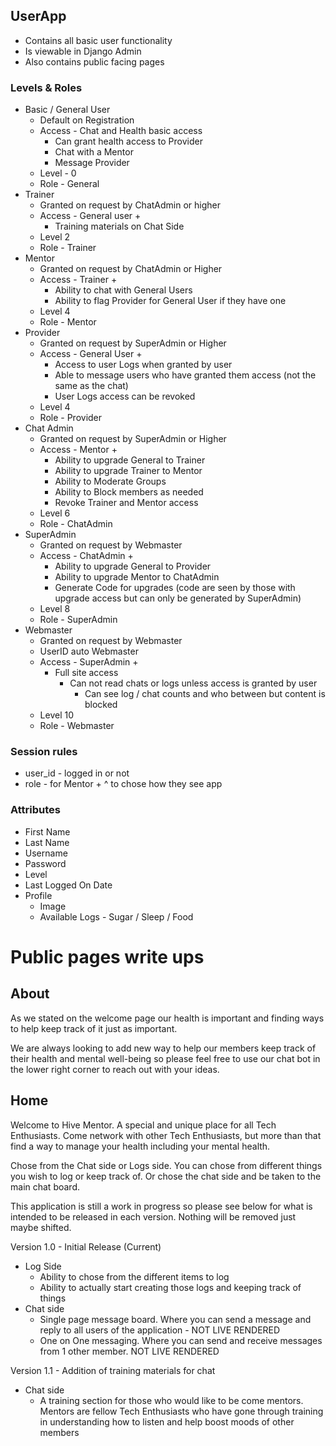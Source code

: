 ## UserApp
- Contains all basic user functionality
- Is viewable in Django Admin
- Also contains public facing pages

### Levels & Roles
- Basic / General User
    - Default on Registration
    - Access - Chat and Health basic access
        - Can grant health access to Provider
        - Chat with a Mentor
        - Message Provider
    - Level - 0 
    - Role - General
- Trainer
    - Granted on request by ChatAdmin or higher
    - Access - General user +
        - Training materials on Chat Side
    - Level 2
    - Role - Trainer
- Mentor
    - Granted on request by ChatAdmin or Higher
    - Access - Trainer +
        - Ability to chat with General Users
        - Ability to flag Provider for General User if they have one
    - Level 4
    - Role - Mentor
- Provider
    - Granted on request by SuperAdmin or Higher
    - Access - General User +
        - Access to user Logs when granted by user
        - Able to message users who have granted them access (not the same as the chat)
        - User Logs access can be revoked
    - Level 4
    - Role - Provider
- Chat Admin
    - Granted on request by SuperAdmin or Higher
    - Access - Mentor +
        - Ability to upgrade General to Trainer
        - Ability to upgrade Trainer to Mentor
        - Ability to Moderate Groups
        - Ability to Block members as needed
        - Revoke Trainer and Mentor access
    - Level 6
    - Role - ChatAdmin
- SuperAdmin
    - Granted on request by Webmaster
    - Access  - ChatAdmin +
        - Ability to upgrade General to Provider
        - Ability to upgrade Mentor to ChatAdmin
        - Generate Code for upgrades (code are seen by those with upgrade access but can only be generated by SuperAdmin)
    - Level 8
    - Role - SuperAdmin
- Webmaster
    - Granted on request by Webmaster
    - UserID auto Webmaster
    - Access - SuperAdmin + 
        - Full site access
            - Can not read chats or logs unless access is granted by user
                - Can see log / chat counts and who between but content is blocked
    - Level 10
    - Role - Webmaster

### Session rules
- user_id - logged in or not
- role - for Mentor + ^ to chose how they see app

### Attributes
- First Name
- Last Name
- Username
- Password
- Level
- Last Logged On Date
- Profile
    - Image
    - Available Logs - Sugar / Sleep / Food


# Public pages write ups

## About
As we stated on the welcome page our health is important and finding ways to help keep track of it just as important.

We are always looking to add new way to help our members keep track of their health and mental well-being so please feel free to use our chat bot in the lower right corner to reach out with your ideas.


## Home
Welcome to Hive Mentor.  A special and unique place for all Tech Enthusiasts.  Come network with other Tech Enthusiasts, but more than that find a way to manage your health including your mental health.


Chose from the Chat side or Logs side.  You can chose from different things you wish to log or keep track of. Or chose the chat side and be taken to the main chat board.

This application is still a work in progress so please see below for what is intended to be released in each version.  Nothing will be removed just maybe shifted.  






Version 1.0 - Initial Release (Current)
- Log Side
    - Ability to chose from the different items to log
    - Ability to actually start creating those logs and keeping track of things
- Chat side
    - Single page message board.  Where you can send a message and reply to all users of the application - NOT LIVE RENDERED
    - One on One messaging.  Where you can send and receive messages from 1 other member.  NOT LIVE RENDERED


Version 1.1 - Addition of training materials for chat
- Chat side
    - A training section for those who would like to be come mentors. Mentors are fellow Tech Enthusiasts who have gone through training in understanding how to listen and help boost moods of other members